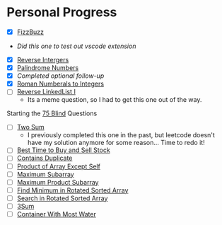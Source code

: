 # Personal Progress
- [x]  [FizzBuzz](412.fizz-buzz.ts)
  - *Did this one to test out vscode extension*
- [x]  [Reverse Intergers](7.reverse-integer.ts)
- [x]  [Palindrome Numbers](9.palindrome-number.ts)
  - [x] *Completed optional follow-up*
- [x] [Roman Numberals to Integers](13.roman-to-integer.ts)
- [ ] [Reverse LinkedList I](206.reverse-linked-list.ts)
  - Its a meme question, so I had to get this one out of the way.

Starting the [75 Blind](75blind.md) Questions
- [ ] [Two Sum]()
  - I previously completed this one in the past, but leetcode doesn't have my solution anymore for some reason... Time to redo it!
- [ ] [Best Time to Buy and Sell Stock]()
- [ ] [Contains Duplicate]()
- [ ] [Product of Array Except Self]()
- [ ] [Maximum Subarray]()
- [ ] [Maximum Product Subarray]()
- [ ] [Find Minimum in Rotated Sorted Array]()
- [ ] [Search in Rotated Sorted Array]()
- [ ] [3Sum]()
- [ ] [Container With Most Water]()